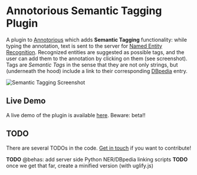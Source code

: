 # Annotorious Semantic Tagging Plugin

A plugin to [Annotorious](http://annotorious.github.io) which adds __Semantic Tagging__
functionality: while typing the annotation, text is sent to the server for
[Named Entity Recognition](http://en.wikipedia.org/wiki/Named-entity_recognition).
Recognized entities are suggested as possible tags, and the user can add them to the
annotation by clicking on them (see screenshot). Tags are _Semantic Tags_ in the sense that
they are not only strings, but (underneath the hood) include a link to their corresponding
[DBpedia](http://dbpedia.org) entry.

![Semantic Tagging Screenshot](http://github.com/annotorious/annotorious-semantic-tagging-plugin/raw/master/semantic-tagging-screenshot.jpg "Semantic Tagging Screenshot")

## Live Demo

A live demo of the plugin is available [here](http://annotorious.github.com/demos/semantic-tagging-preview.html).
Beware: beta!!

## TODO

There are several TODOs in the code. [Get in touch](http://groups.google.com/group/annotorious) if you want to
contribute!

__TODO__ @behas: add server side Python NER/DBpedia linking scripts
__TODO__ once we get that far, create a minified version (with uglify.js)


